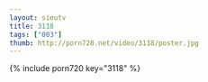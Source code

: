 ```yaml
--- 
layout: sieutv
title: 3118
tags: ["003"]
thumb: http://porn720.net/video/3118/poster.jpg
---
```

{% include porn720 key="3118" %} 
